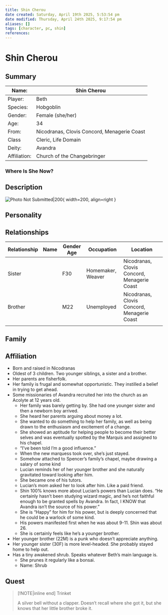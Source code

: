 ```yaml
---
title: Shin Cherou
date created: Saturday, April 19th 2025, 5:53:54 pm
date modified: Thursday, April 24th 2025, 9:17:54 pm
aliases: []
tags: [character, pc, shin]
references: 
---
```


# Shin Cherou

## Summary

| Name:        | Shin Cherou                                 |
| ------------ | ------------------------------------------- |
| Player:      | Beth                                        |
| Species:     | Hobgoblin                                   |
| Gender:      | Female (she/her)                            |
| Age:         | 34                                          |
| From:        | Nicodranas, Clovis Concord, Menagerie Coast |
| Class        | Cleric, Life Domain                         |
| Deity:       | Avandra                                     |
| Affiliation: | Church of the Changebringer                 |

### Where Is She Now?

## Description

![Photo Not Submitted|200](../assets/images/photo-missing.png){ width=200, align=right }

## Personality

## Relationships

| Relationship | Name | Gender Age | Occupation        | Location                                    |
| ------------ | ---- | ---------- | ----------------- | ------------------------------------------- |
| Sister       |      | F30        | Homemaker, Weaver | Nicodranas, Clovis Concord, Menagerie Coast |
| Brother      |      | M22        | Unemployed        | Nicodranas, Clovis Concord, Menagerie Coast |
|              |      |            |                   |                                             |

## Family

## Affiliation

- Born and raised in Nicodranas
- Oldest of 3 children. Two younger siblings, a sister and a brother.
- Her parents are fisherfolk.
- Her family is frugal and somewhat opportunistic. They instilled a belief in trying to get ahead.
- Some missionaries of Avandra recruited her into the church as an Acolyte at 12 years old.
	- Her family was barely getting by. She had one younger sister and then a newborn boy arrived.
	- She heard her parents arguing about money a lot.
	- She wanted to do something to help her family, as well as being drawn to the enthusiasm and excitement of a change.
	- She showed an aptitude for helping people to become their better selves and was eventually spotted by the Marquis and assigned to his chapel.
	- “I’ve been told I’m a good influence.”
	- When the new marquess took over, she’s just stayed.
	- Somehow attached to Spencer’s family’s chapel, maybe drawing a salary of some kind
	- Lucian reminds her of her younger brother and she naturally gravitated toward looking after him.
	- She became one of his tutors.
	- Lucian’s mom asked her to look after him. Like a paid friend.
	- Shin 100% knows more about Lucian’s powers than Lucian does. “He certainly hasn’t been studying wizard magic, and he’s not faithful enough to be granted spells by Avandra. In fact, I KNOW that Avandra isn’t the source of his power.”
	- She is “Happy” for him for his power, but is deeply concerned that he could be a warlock of some kind.
	- His powers manifested first when he was about 9-11. Shin was about 26.
	- She is certainly feels like he’s a younger brother.
- Her younger brother (22M) is a punk who doesn’t appreciate anything.
- Her younger sister (30F) is more level-headed. She probably stayed home to help out.
- Has a tiny awakened shrub. Speaks whatever Beth’s main language is.
	- She prunes it regularly like a bonsai.
	- Name: Shrub

## Quest

> [!NOTE|inline end] Trinket
>
> A silver bell without a clapper. Doesn’t recall where she got it, but she knows that her little brother broke it.
